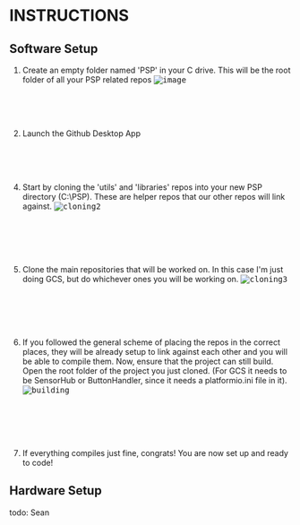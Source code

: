 # INSTRUCTIONS

## Software Setup
1. Create an empty folder named 'PSP' in your C drive. This will be the root folder of all your PSP related repos
<kbd>![image](https://user-images.githubusercontent.com/67335671/173953442-e841642a-dc49-4e82-a292-65fcd60e891c.png)</kbd>

<br /><br /><br />

2. Launch the Github Desktop App

<br /><br /><br />

4. Start by cloning the 'utils' and 'libraries' repos into your new PSP directory (C:\PSP\). These are helper repos that our other repos will link against. 
<kbd>![cloning2](https://user-images.githubusercontent.com/67335671/173955429-8815b907-e45f-4516-9b6c-2c6effbdac3e.gif)</kbd>

<br /><br /><br /><br />

5. Clone the main repositories that will be worked on. In this case I'm just doing GCS, but do whichever ones you will be working on.
<kbd>![cloning3](https://user-images.githubusercontent.com/67335671/173982976-74d16ae6-841f-4a22-99df-84f195f0582c.gif)</kbd>

<br /><br /><br /><br />

6. If you followed the general scheme of placing the repos in the correct places, they will be already setup to link against each other and you will be able to compile them. Now, ensure that the project can still build. Open the root folder of the project you just cloned. (For GCS it needs to be SensorHub or ButtonHandler, since it needs a platformio.ini file in it).
<kbd>![building](https://user-images.githubusercontent.com/67335671/173985598-f59468d3-58bd-41df-80b1-2a0cc77b2601.gif)</kbd>

<br /><br /><br /><br />

7. If everything compiles just fine, congrats! You are now set up and ready to code!

## Hardware Setup
todo: Sean
